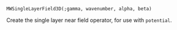 ```
MWSingleLayerField3D(;gamma, wavenumber, alpha, beta)
```

Create the single layer near field operator, for use with `potential`.
